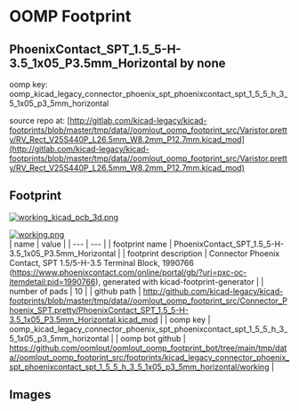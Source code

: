 # OOMP Footprint  
## PhoenixContact_SPT_1.5_5-H-3.5_1x05_P3.5mm_Horizontal  by none  
  
oomp key: oomp_kicad_legacy_connector_phoenix_spt_phoenixcontact_spt_1_5_5_h_3_5_1x05_p3_5mm_horizontal  
  
source repo at: [http://gitlab.com/kicad-legacy/kicad-footprints/blob/master/tmp/data//oomlout_oomp_footprint_src/Varistor.pretty/RV_Rect_V25S440P_L26.5mm_W8.2mm_P12.7mm.kicad_mod](http://gitlab.com/kicad-legacy/kicad-footprints/blob/master/tmp/data//oomlout_oomp_footprint_src/Varistor.pretty/RV_Rect_V25S440P_L26.5mm_W8.2mm_P12.7mm.kicad_mod)  
## Footprint  
  
[![working_kicad_pcb_3d.png](working_kicad_pcb_3d_600.png)](working_kicad_pcb_3d.png)  
  
[![working.png](working_600.png)](working.png)  
| name | value | 
| --- | --- | 
| footprint name | PhoenixContact_SPT_1.5_5-H-3.5_1x05_P3.5mm_Horizontal | 
| footprint description | Connector Phoenix Contact, SPT 1.5/5-H-3.5 Terminal Block, 1990766 (https://www.phoenixcontact.com/online/portal/gb/?uri=pxc-oc-itemdetail:pid=1990766), generated with kicad-footprint-generator | 
| number of pads | 10 | 
| github path | http://github.com/kicad-legacy/kicad-footprints/blob/master/tmp/data//oomlout_oomp_footprint_src/Connector_Phoenix_SPT.pretty/PhoenixContact_SPT_1.5_5-H-3.5_1x05_P3.5mm_Horizontal.kicad_mod | 
| oomp key | oomp_kicad_legacy_connector_phoenix_spt_phoenixcontact_spt_1_5_5_h_3_5_1x05_p3_5mm_horizontal | 
| oomp bot github | https://github.com/oomlout/oomlout_oomp_footprint_bot/tree/main/tmp/data//oomlout_oomp_footprint_src/footprints/kicad_legacy_connector_phoenix_spt_phoenixcontact_spt_1_5_5_h_3_5_1x05_p3_5mm_horizontal/working | 
## Images  
